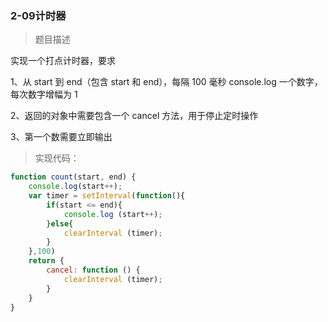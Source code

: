### 2-09计时器

> 题目描述

实现一个打点计时器，要求  

1、从 start 到 end（包含 start 和 end），每隔 100 毫秒 console.log 一个数字，每次数字增幅为 1  

2、返回的对象中需要包含一个 cancel 方法，用于停止定时操作  

3、第一个数需要立即输出  



> 实现代码：


``` js
function count(start, end) {
    console.log(start++);
    var timer = setInterval(function(){
        if(start <= end){
            console.log (start++);
        }else{
            clearInterval (timer);
        }
    },100)        
	return {
        cancel: function () {
            clearInterval (timer);
        }
    }
}
```


